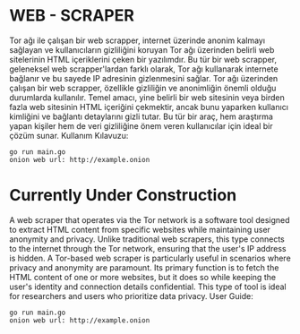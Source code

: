 # WEB - SCRAPER

Tor ağı ile çalışan bir web scrapper, internet üzerinde anonim kalmayı sağlayan ve kullanıcıların gizliliğini koruyan Tor ağı üzerinden belirli web sitelerinin HTML içeriklerini çeken bir yazılımdır. Bu tür bir web scrapper, geleneksel web scrapper'lardan farklı olarak, Tor ağı kullanarak internete bağlanır ve bu sayede IP adresinin gizlenmesini sağlar. Tor ağı üzerinden çalışan bir web scrapper, özellikle gizliliğin ve anonimliğin önemli olduğu durumlarda kullanılır. Temel amacı, yine belirli bir web sitesinin veya birden fazla web sitesinin HTML içeriğini çekmektir, ancak bunu yaparken kullanıcı kimliğini ve bağlantı detaylarını gizli tutar. Bu tür bir araç, hem araştırma yapan kişiler hem de veri gizliliğine önem veren kullanıcılar için ideal bir çözüm sunar.
Kullanım Kılavuzu:

```
go run main.go
onion web url: http://example.onion
```



# Currently Under Construction

A web scraper that operates via the Tor network is a software tool designed to extract HTML content from specific websites while maintaining user anonymity and privacy. Unlike traditional web scrapers, this type connects to the internet through the Tor network, ensuring that the user's IP address is hidden. A Tor-based web scraper is particularly useful in scenarios where privacy and anonymity are paramount. Its primary function is to fetch the HTML content of one or more websites, but it does so while keeping the user's identity and connection details confidential. This type of tool is ideal for researchers and users who prioritize data privacy.
User Guide:

```
go run main.go
onion web url: http://example.onion
```
